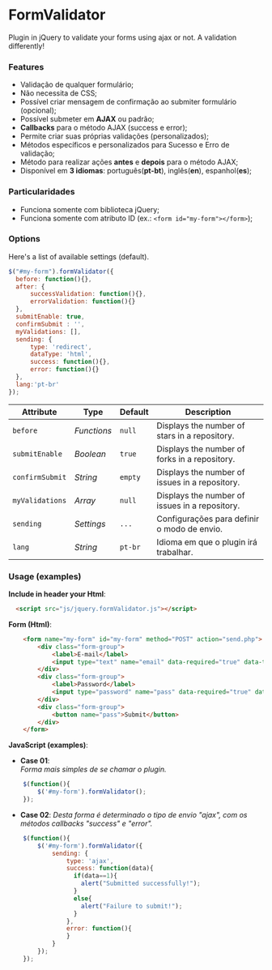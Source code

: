 # FormValidator
Plugin in jQuery to validate your forms using ajax or not. A validation differently!

### Features
* Validação de qualquer formulário;
* Não necessita de CSS;
* Possível criar mensagem de confirmação ao submiter formulário (opcional);
* Possível submeter em **AJAX** ou padrão;
* **Callbacks** para o método AJAX (success e error);
* Permite criar suas próprias validações (personalizados);
* Métodos específicos e personalizados para Sucesso e Erro de validação;
* Método para realizar ações **antes** e **depois** para o método AJAX;
* Disponível em **3 idiomas**: português(**pt-bt**), inglês(**en**), espanhol(**es**);

### Particularidades
* Funciona somente com biblioteca jQuery;
* Funciona somente com atributo ID (ex.: ``` <form id="my-form"></form> ```);

### Options
Here's a list of available settings (default).
```javascript
$("#my-form").formValidator({
  before: function(){},
  after: {
      successValidation: function(){},
      errorValidation: function(){}
  },
  submitEnable: true,
  confirmSubmit : '',
  myValidations: [],
  sending: {
      type: 'redirect',
      dataType: 'html',
      success: function(){},
      error: function(){}
  },
  lang:'pt-br'
});
```
Attribute			  | Type				| Default		| Description
---						  | ---					| ---				| ---
`before`		    | *Functions*	| `null`		| Displays the number of stars in a repository.
`submitEnable`  | *Boolean*		| `true`		| Displays the number of forks in a repository.
`confirmSubmit`	| *String*		| `empty`		| Displays the number of issues in a repository.
`myValidations`	| *Array* 		| `null`		| Displays the number of issues in a repository.
`sending`	      | *Settings* 	| `...`		  | Configurações para definir o modo de envio.
`lang`	        | *String* 		| `pt-br`		| Idioma em que o plugin irá trabalhar.

### Usage (examples)
**Include in header your Html**:
```html
  <script src="js/jquery.formValidator.js"></script>
```
**Form (Html)**:
```html
    <form name="my-form" id="my-form" method="POST" action="send.php">
        <div class="form-group">
            <label>E-mail</label>
            <input type="text" name="email" data-required="true" data-title="E-mail" />
        </div>
        <div class="form-group">
            <label>Password</label>
            <input type="password" name="pass" data-required="true" data-title="Password" />
        </div>
        <div class="form-group">
            <button name="pass">Submit</button>
        </div>
    </form>
```
 **JavaScript (examples)**:
 - **Case 01**:  
  *Forma mais simples de se chamar o plugin.*
```javascript
    $(function(){
        $('#my-form').formValidator();
    });
```
 - **Case 02**:
  *Desta forma é determinado o tipo de envio "ajax", com os métodos callbacks "success" e "error".*
```javascript
    $(function(){
        $('#my-form').formValidator({
            sending: {
                type: 'ajax',
                success: function(data){
                  if(data==1){
                    alert("Submitted successfully!");
                  }
                  else{
                    alert("Failure to submit!");
                  }
                },
                error: function(){
                }
            }
        });
    });
```
